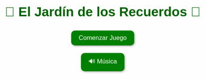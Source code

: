 <!DOCTYPE html>
<html lang="es">
<head>
<meta charset="UTF-8">
<meta name="viewport" content="width=device-width, initial-scale=1.0">
<title>El Jardín de los Recuerdos</title>
<style>
  body {
    margin:0;
    font-family: 'Comic Sans MS', cursive, sans-serif;
    background: url("https://cdn.pixabay.com/photo/2016/11/29/09/32/field-1866864_1280.jpg") no-repeat center center fixed;
    background-size: cover;
    overflow:hidden;
  }
  #startScreen, #gameContainer, #endScreen {
    position: absolute; top:0; left:0; width:100%; height:100%;
    display:flex; flex-direction:column; align-items:center; justify-content:center;
    background: rgba(255,255,255,0.3);
    text-align:center;
  }
  #startScreen h1, #endScreen h1 {
    font-size: 2.5em;
    color: darkgreen;
    margin-bottom:20px;
    text-shadow:1px 1px 3px white;
  }
  button {
    padding:10px 20px;
    margin:10px;
    font-size:1.2em;
    border:none;
    border-radius:10px;
    cursor:pointer;
    background:green; color:white;
    box-shadow:2px 2px 5px rgba(0,0,0,0.3);
  }
  #hud {
    position:absolute; top:10px; left:10px; right:10px;
    display:flex; justify-content:space-between; align-items:center;
    font-size:1.2em; color:darkgreen; font-weight:bold;
    text-shadow:1px 1px 2px white;
  }
  #lives span {
    font-size:1.5em;
  }
  #grid {
    display:grid;
    grid-template-columns: repeat(4,100px);
    grid-gap:15px;
    margin-top:100px;
  }
  .cell {
    width:100px; height:100px;
    display:flex; align-items:center; justify-content:center;
    background:white;
    border-radius:15px;
    box-shadow:2px 2px 5px rgba(0,0,0,0.3);
    cursor:pointer;
    transition:transform 0.2s, background 0.2s;
  }
  .cell img {
    max-width:80px;
    max-height:80px;
    user-select:none;
    pointer-events:none;
  }
  .highlight {
    background:yellow;
    transform:scale(1.15);
  }
  #gardener {
    position:absolute; bottom:20px; left:20px;
    width:160px;
    text-align:center;
  }
  #gardener img {
    width:100%;
    max-width:160px;
  }
  #speech {
    background:white; padding:10px;
    border-radius:10px;
    margin-top:5px;
    font-size:1em;
    box-shadow:2px 2px 5px rgba(0,0,0,0.3);
  }
  #endScreen {
    display:none;
    text-align:center;
  }
  #finalScore {
    font-size:1.5em;
    margin:15px;
    color:darkblue;
  }
</style>
</head>
<body>

<div id="startScreen">
  <h1>🌸 El Jardín de los Recuerdos 🌸</h1>
  <button id="startBtn">Comenzar Juego</button>
  <button id="musicBtnStart">🔊 Música</button>
</div>

<div id="gameContainer" style="display:none;">
  <div id="hud">
    <div id="round">Ronda: 1</div>
    <div id="score">Puntos: 0</div>
    <div id="lives">🌼🌼🌼</div>
    <button id="musicBtnGame">🔊 Música</button>
  </div>
  <div id="grid"></div>
  <div id="gardener">
    <img src="https://cdn.pixabay.com/photo/2013/07/12/18/39/farmer-153020_1280.png" alt="jardinero">
    <div id="speech">¡Bienvenido al jardín!</div>
  </div>
</div>

<div id="endScreen">
  <h1>🌟 Fin del Juego 🌟</h1>
  <div id="finalScore"></div>
  <button id="restartBtn">🔄 Volver a Jugar</button>
</div>

<audio id="bgMusic" loop>
  <source src="https://cdn.pixabay.com/download/audio/2022/03/15/audio_6f58b5469d.mp3?filename=happy-background-110111.mp3" type="audio/mpeg">
</audio>

<audio id="sound1" src="https://cdn.pixabay.com/download/audio/2022/03/15/audio_0f2c22fc52.mp3?filename=click-110123.mp3"></audio>
<audio id="sound2" src="https://cdn.pixabay.com/download/audio/2021/09/01/audio_7f1b5c9f1b.mp3?filename=water-drop-1-109434.mp3"></audio>
<audio id="sound3" src="https://cdn.pixabay.com/download/audio/2022/03/15/audio_2a983a58bd.mp3?filename=pop-110126.mp3"></audio>

<script>
const grid = document.getElementById("grid");
const roundDisplay = document.getElementById("round");
const scoreDisplay = document.getElementById("score");
const livesDisplay = document.getElementById("lives");
const speech = document.getElementById("speech");
const startScreen = document.getElementById("startScreen");
const gameContainer = document.getElementById("gameContainer");
const endScreen = document.getElementById("endScreen");
const finalScore = document.getElementById("finalScore");
const startBtn = document.getElementById("startBtn");
const restartBtn = document.getElementById("restartBtn");
const musicBtnStart = document.getElementById("musicBtnStart");
const musicBtnGame = document.getElementById("musicBtnGame");
const bgMusic = document.getElementById("bgMusic");
const sounds = [document.getElementById("sound1"), document.getElementById("sound2"), document.getElementById("sound3")];

const items = [
  "https://cdn.pixabay.com/photo/2016/08/05/17/33/apple-1571994_1280.png",
  "https://cdn.pixabay.com/photo/2014/04/02/10/56/banana-303688_1280.png",
  "https://cdn.pixabay.com/photo/2017/01/23/19/25/grapes-2002938_1280.png",
  "https://cdn.pixabay.com/photo/2012/04/12/23/47/carrot-30994_1280.png",
  "https://cdn.pixabay.com/photo/2014/04/02/16/18/strawberry-307831_1280.png",
  "https://cdn.pixabay.com/photo/2016/08/05/17/32/orange-1571993_1280.png",
  "https://cdn.pixabay.com/photo/2016/03/05/22/34/broccoli-1238250_1280.png"
];

let sequence = [];
let playerSequence = [];
let currentRound = 1;
let score = 0;
let lives = 3;
let acceptingInput = false;

// Crear grid
function createGrid(){
  grid.innerHTML="";
  items.forEach((src, idx)=>{
    const cell = document.createElement("div");
    cell.classList.add("cell");
    cell.dataset.index=idx;
    const img = document.createElement("img");
    img.src = src;
    cell.appendChild(img);
    cell.addEventListener("click", ()=>handlePlayerInput(idx));
    grid.appendChild(cell);
  });
}

// Mostrar secuencia
async function showSequence(){
  acceptingInput=false;
  for(let i=0;i<sequence.length;i++){
    const idx=sequence[i];
    const cell=grid.querySelector(`[data-index='${idx}']`);
    await new Promise(res=>{
      setTimeout(()=>{
        cell.classList.add("highlight");
        sounds[i % sounds.length].play();
        setTimeout(()=>{
          cell.classList.remove("highlight");
          res();
        },600);
      },600);
    });
  }
  acceptingInput=true;
}

// Manejar jugada
function handlePlayerInput(idx){
  if(!acceptingInput) return;
  const sound = sounds[Math.floor(Math.random()*sounds.length)];
  sound.play();

  playerSequence.push(idx);
  const currentStep = playerSequence.length-1;

  if(playerSequence[currentStep] !== sequence[currentStep]){
    lives--;
    updateHUD();
    playerSequence=[];
    if(lives<=0) return endGame();
    showMessage("¡Ups! Pierdes una flor 🌼");
    return;
  }

  if(playerSequence.length === sequence.length){
    score += sequence.length*10;
    updateHUD();
    playerSequence=[];
    if(sequence.length>=3+currentRound){ // longitud meta
      currentRound++;
      if(currentRound>3) return endGame();
      showMessage("¡Bien! Vamos a la siguiente ronda...");
      setTimeout(startRound,2500);
    } else {
      nextTurn();
    }
  }
}

// HUD
function updateHUD(){
  roundDisplay.textContent=`Ronda: ${currentRound}`;
  scoreDisplay.textContent=`Puntos: ${score}`;
  livesDisplay.textContent="🌼".repeat(lives);
}

// Nueva ronda
function startRound(){
  sequence=[];
  playerSequence=[];
  if(currentRound===1) showMessage("🌱 Ronda 1: ¡A sembrar las frutas!");
  if(currentRound===2) showMessage("🍊 Ronda 2: ¡A cosechar las frutas!");
  if(currentRound===3) showMessage("🥕 Ronda 3: ¡A juntar la cosecha!");
  nextTurn();
}

// Añadir un paso más
function nextTurn(){
  sequence.push(Math.floor(Math.random()*items.length));
  showSequence();
}

// Final del juego
function endGame(){
  gameContainer.style.display="none";
  endScreen.style.display="flex";
  finalScore.textContent=`Tu puntaje final: ${score}`;
}

// Mensajes jardinero
function showMessage(msg){
  speech.textContent=msg;
}

// Música
let musicOn=false;
async function toggleMusic(){
  if(musicOn){
    bgMusic.pause();
    musicOn=false;
  } else {
    try {
      await bgMusic.play();
      musicOn=true;
    } catch(e){
      console.log("El navegador bloqueó la música hasta interacción directa.");
    }
  }
  musicBtnStart.textContent=musicOn?'🔇 Música':'🔊 Música';
  musicBtnGame.textContent=musicOn?'🔇 Música':'🔊 Música';
}

// Eventos
startBtn.addEventListener("click", async ()=>{
  startScreen.style.display="none";
  gameContainer.style.display="block";
  currentRound=1; score=0; lives=3; updateHUD();
  createGrid();
  try { await bgMusic.play(); musicOn=true; } catch(e){}
  setTimeout(startRound,500);
});
restartBtn.addEventListener("click", ()=>{
  endScreen.style.display="none";
  startScreen.style.display="flex";
});
musicBtnStart.addEventListener("click", toggleMusic);
musicBtnGame.addEventListener("click", toggleMusic);
</script>
</body>
</html>
